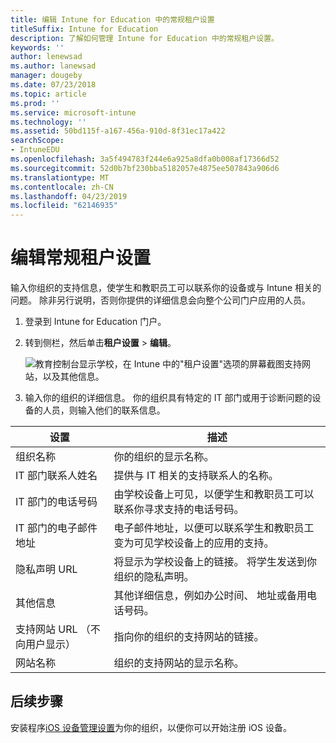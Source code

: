 ```yaml
---
title: 编辑 Intune for Education 中的常规租户设置
titleSuffix: Intune for Education
description: 了解如何管理 Intune for Education 中的常规租户设置。
keywords: ''
author: lenewsad
ms.author: lanewsad
manager: dougeby
ms.date: 07/23/2018
ms.topic: article
ms.prod: ''
ms.service: microsoft-intune
ms.technology: ''
ms.assetid: 50bd115f-a167-456a-910d-8f31ec17a422
searchScope:
- IntuneEDU
ms.openlocfilehash: 3a5f494783f244e6a925a8dfa0b008af17366d52
ms.sourcegitcommit: 52d0b7bf230bba5182057e4875ee507843a906d6
ms.translationtype: MT
ms.contentlocale: zh-CN
ms.lasthandoff: 04/23/2019
ms.locfileid: "62146935"
---
```

# <a name="edit-general-tenant-settings"></a>编辑常规租户设置
输入你组织的支持信息，使学生和教职员工可以联系你的设备或与 Intune 相关的问题。 除非另行说明，否则你提供的详细信息会向整个公司门户应用的人员。

1. 登录到 Intune for Education 门户。 
2. 转到侧栏，然后单击**租户设置** > **编辑**。  

    ![教育控制台显示学校，在 Intune 中的"租户设置"选项的屏幕截图支持网站，以及其他信息。 ](./media/tenant-001-settings-screen.png)  
3. 输入你的组织的详细信息。 你的组织具有特定的 IT 部门或用于诊断问题的设备的人员，则输入他们的联系信息。  

|设置 |描述  |
|---------|---------|
|组织名称     |  你的组织的显示名称。|
|IT 部门联系人姓名    | 提供与 IT 相关的支持联系人的名称。        |         
|IT 部门的电话号码   | 由学校设备上可见，以便学生和教职员工可以联系你寻求支持的电话号码。        |        
|IT 部门的电子邮件地址     | 电子邮件地址，以便可以联系学生和教职员工变为可见学校设备上的应用的支持。        |        
|隐私声明 URL    |  将显示为学校设备上的链接。 将学生发送到你组织的隐私声明。       |        
|其他信息     | 其他详细信息，例如办公时间、 地址或备用电话号码。        |   
|支持网站 URL （不向用户显示）| 指向你的组织的支持网站的链接。        |       
|网站名称 | 组织的支持网站的显示名称。        |  

## <a name="next-steps"></a>后续步骤
安装程序[iOS 设备管理设置](setup-ios-device-management.md)为你的组织，以便你可以开始注册 iOS 设备。

